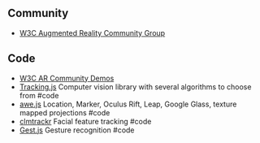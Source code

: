 
## Community

* [W3C Augmented Reality Community Group](https://www.w3.org/community/ar/)

## Code
* [W3C AR Community Demos](https://www.w3.org/community/ar/demos-and-projects/)
* [Tracking.js](https://github.com/eduardolundgren/tracking.js/) Computer vision library with several algorithms to choose from #code
* [awe.js](https://github.com/buildar/awe.js) Location, Marker, Oculus Rift, Leap, Google Glass, texture mapped projections #code
* [clmtrackr](https://github.com/auduno/clmtrackr) Facial feature tracking #code
* [Gest.js](https://github.com/hadimichael/gest.js) Gesture recognition #code
